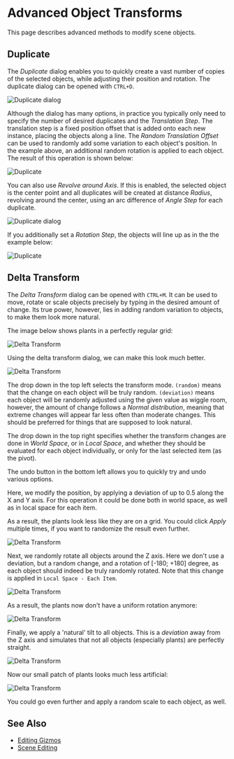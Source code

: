 # Advanced Object Transforms

This page describes advanced methods to modify scene objects.

## Duplicate

The *Duplicate* dialog enables you to quickly create a vast number of copies of the selected objects, while adjusting their position and rotation. The duplicate dialog can be opened with `CTRL+D`.

![Duplicate dialog](media/duplicate-dlg.png)

Although the dialog has many options, in practice you typically only need to specify the number of desired duplicates and the *Translation Step*. The translation step is a fixed position offset that is added onto each new instance, placing the objects along a line. The *Random Translation Offset* can be used to randomly add some variation to each object's position. In the example above, an additional random rotation is applied to each object. The result of this operation is shown below:

![Duplicate](media/duplicate-1.jpg)

You can also use *Revolve around Axis*. If this is enabled, the selected object is the center point and all duplicates will be created at distance *Radius*, revolving around the center, using an arc difference of *Angle Step* for each duplicate.

![Duplicate dialog](media/duplicate-dlg-2.png)

If you additionally set a *Rotation Step*, the objects will line up as in the the example below:

![Duplicate](media/duplicate-2.jpg)

## Delta Transform

The *Delta Transform* dialog can be opened with `CTRL+M`. It can be used to move, rotate or scale objects precisely by typing in the desired amount of change. Its true power, however, lies in adding random variation to objects, to make them look more natural.

The image below shows plants in a perfectly regular grid:

![Delta Transform](media/delta-1.jpg)

Using the delta transform dialog, we can make this look much better.

![Delta Transform](media/delta-dlg-1.png)

The drop down in the top left selects the transform mode. `(random)` means that the change on each object will be truly random. `(deviation)` means each object will be randomly adjusted using the given value as wiggle room, however, the amount of change follows a *Normal distribution*, meaning that extreme changes will appear far less often than moderate changes. This should be preferred for things that are supposed to look natural.

The drop down in the top right specifies whether the transform changes are done in *World Space*, or in *Local Space*, and whether they should be evaluated for each object individually, or only for the last selected item (as the pivot).

The undo button in the bottom left allows you to quickly try and undo various options.

Here, we modify the position, by applying a deviation of up to 0.5 along the X and Y axis. For this operation it could be done both in world space, as well as in local space for each item.

As a result, the plants look less like they are on a grid. You could click *Apply* multiple times, if you want to randomize the result even further.

![Delta Transform](media/delta-2.jpg)

Next, we randomly rotate all objects around the Z axis. Here we don't use a deviation, but a random change, and a rotation of [-180; +180] degree, as each object should indeed be truly randomly rotated. Note that this change is applied in `Local Space - Each Item`.

![Delta Transform](media/delta-dlg-2.png)

As a result, the plants now don't have a uniform rotation anymore:

![Delta Transform](media/delta-3.jpg)

Finally, we apply a 'natural' tilt to all objects. This is a *deviation* away from the Z axis and simulates that not all objects (especially plants) are perfectly straight.

![Delta Transform](media/delta-dlg-3.png)

Now our small patch of plants looks much less artificial:

![Delta Transform](media/delta-4.jpg)

You could go even further and apply a random scale to each object, as well.

## See Also

* [Editing Gizmos](gizmos.md)
* [Scene Editing](scene-editing.md)
